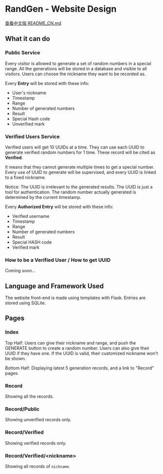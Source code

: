 # RandGen - Website Design

[查看中文版 README_CN.md](README_CN.md)

## What it can do

### Public Service

Every visitor is allowed to generate a set of random numbers in a special range.
All the generations will be stored in a database and visible to all visitors.
Users can choose the nickname they want to be recorded as.

Every **Entry** will be stored with these info:

- User's nickname
- Timestamp
- Range
- Number of generated numbers
- Result
- Special Hash code
- Unverified mark

### Verified Users Service

Verified users will get 10 UUIDs at a time. 
They can use each UUID to generate verified random numbers for 1 time.
These record will be cited as **Verified**.

It means that they cannot generate multiple times to get a special number.
Every use of UUID to generate will be supervised, and every UUID is linked to a fixed nickname.

Notice: The UUID is irrelevant to the generated results.
The UUID is just a tool for authentication.
The random number actually generated is determined by the current timestamp.

Every **Authorized Entry** will be stored with these info:

- Verified username
- Timestamp
- Range
- Number of generated numbers
- Result
- Special HASH code
- Verified mark

### How to be a Verified User / How to get UUID

Coming soon...

## Language and Framework Used

The website front-end is made using templates with Flask.
Entries are stored using SQLite.

## Pages

### Index

Top Half: Users can give their nickname and range, and push the GENERATE button to create a random number.
Users can also give their UUID if they have one. If the UUID is valid, their customized nickname won't be shown.

Bottom Half: Displaying latest 5 generation records, and a link to "Record" pages.

### Record

Showing all the records.

### Record/Public

Showing unverified records only.

### Record/Verified

Showing verified records only.

### Record/Verified/\<nickname\>

Showing all records of `nickname`.
